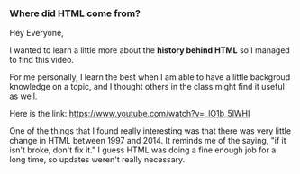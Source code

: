 ### Where did HTML come from?

Hey Everyone,

I wanted to learn a little more about the **history behind HTML** so I managed to find this video.

For me personally, I learn the best when I am able to have a little backgroud knowledge on a topic, and I thought others in the class might find it useful as well.

Here is the link: https://www.youtube.com/watch?v=_lO1b_5lWHI

One of the things that I found really interesting was that there was very little change in HTML between 1997 and 2014. It reminds me of the saying, "if it isn't broke, don't fix it."
I guess HTML was doing a fine enough job for a long time, so updates weren't really necessary.

